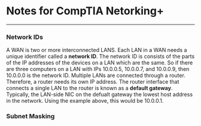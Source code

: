 # Notes for CompTIA Netorking+
---
### Network IDs
A WAN is two or more interconnected LANS. Each LAN in a WAN needs a unique identifier called a __network ID__. The network ID is consists of the parts of the IP addresses of the devices on a LAN which are the same. So if there are three computers on a LAN with IPs 10.0.0.5, 10.0.0.7, and 10.0.0.9, then 10.0.0.0 is the network ID.
Multiple LANs are connected through a router. Therefore, a router needs its own IP address.
The router interface that connects a single LAN to the router is known as a __default gateway__. Typically, the LAN-side NIC on the defualt gateway the lowest host address in the network. Using the example above, this would be 10.0.0.1. 

### Subnet Masking

